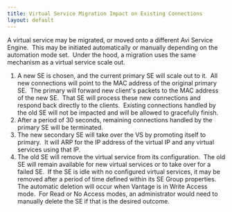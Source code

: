 ```yaml
---
title: Virtual Service Migration Impact on Existing Connections
layout: default
---
```

A virtual service may be migrated, or moved onto a different Avi Service Engine.  This may be initiated automatically or manually depending on the automation mode set.  Under the hood, a migration uses the same mechanism as a virtual service scale out.

1. A new SE is chosen, and the current primary SE will scale out to it.  All new connections will point to the MAC address of the original primary SE.  The primary will forward new client's packets to the MAC address of the new SE.  That SE will process these new connections and respond back directly to the clients.  Existing connections handled by the old SE will not be impacted and will be allowed to gracefully finish.
1. After a period of 30 seconds, remaining connections handled by the primary SE will be terminated.
1. The new secondary SE will take over the VS by promoting itself to primary.  It will ARP for the IP address of the virtual IP and any virtual services using that IP.
1. The old SE will remove the virtual service from its configuration.  The old SE will remain available for new virtual services or to take over for a failed SE.  If the SE is idle with no configured virtual services, it may be removed after a period of time defined within its SE Group properties. The automatic deletion will occur when Vantage is in Write Access mode.  For Read or No Access modes, an administrator would need to manually delete the SE if that is the desired outcome.